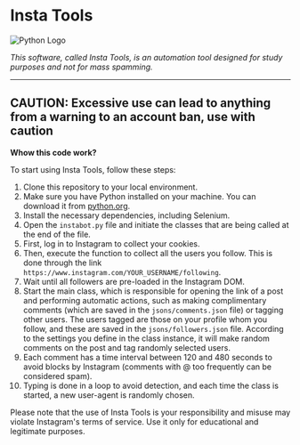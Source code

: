 #  Insta Tools

![Python Logo](https://www.python.org/static/community_logos/python-logo.png)

*This software, called Insta Tools, is an automation tool designed for study purposes and not for mass spamming.*

---
**CAUTION: Excessive use can lead to anything from a warning to an account ban, use with caution**
---
 
<summary><strong>Whow this code work? </strong>

To start using Insta Tools, follow these steps:

1. Clone this repository to your local environment.
2. Make sure you have Python installed on your machine. You can download it from [python.org](https://www.python.org/).
3. Install the necessary dependencies, including Selenium.
4. Open the `instabot.py` file and initiate the classes that are being called at the end of the file.
5. First, log in to Instagram to collect your cookies.
6. Then, execute the function to collect all the users you follow. This is done through the link `https://www.instagram.com/YOUR_USERNAME/following`.
7. Wait until all followers are pre-loaded in the Instagram DOM.
8. Start the main class, which is responsible for opening the link of a post and performing automatic actions, such as making complimentary comments (which are saved in the `jsons/comments.json` file) or tagging other users. The users tagged are those on your profile whom you follow, and these are saved in the `jsons/followers.json` file. According to the settings you define in the class instance, it will make random comments on the post and tag randomly selected users.
9. Each comment has a time interval between 120 and 480 seconds to avoid blocks by Instagram (comments with @ too frequently can be considered spam).
10. Typing is done in a loop to avoid detection, and each time the class is started, a new user-agent is randomly chosen.

Please note that the use of Insta Tools is your responsibility and misuse may violate Instagram's terms of service. Use it only for educational and legitimate purposes.
